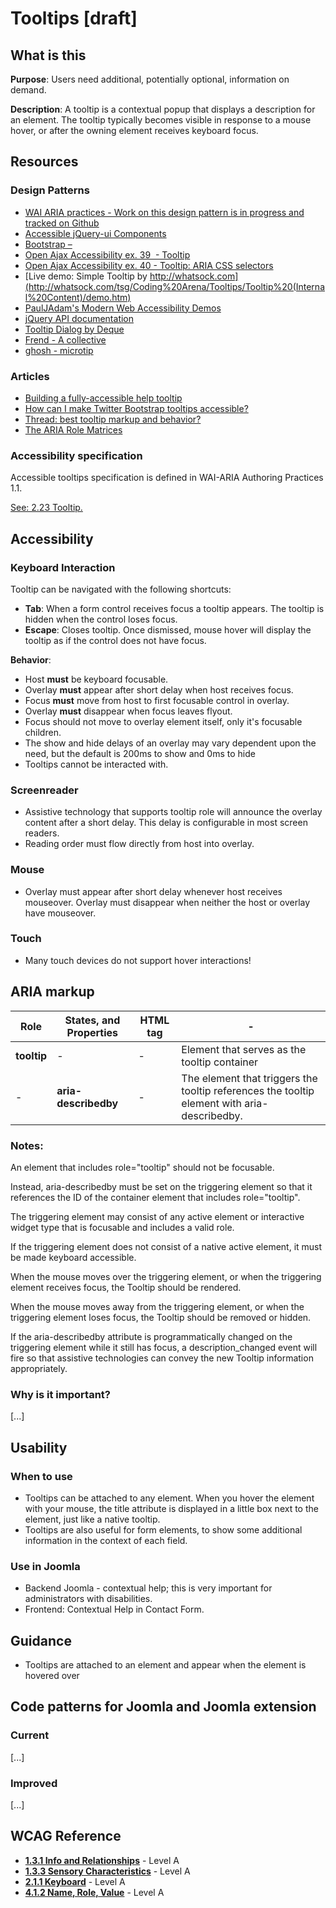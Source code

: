 # Tooltips [draft]

## What is this

**Purpose**: Users need additional, potentially optional, information on demand.

**Description**: A tooltip is a contextual popup that displays a description for an element. The tooltip typically becomes visible in response to a mouse hover, or after the owning element receives keyboard focus.

## Resources

### Design Patterns

* [WAI ARIA practices - Work on this design pattern is in progress and tracked on Github](https://github.com/w3c/aria-practices/issues/128)
* [Accessible jQuery-ui Components](http://hanshillen.github.io/jqtest/?tabid=tooltip)
* [Bootstrap – ](http://getbootstrap.com/components/)
* [Open Ajax Accessibility ex. 39  - Tooltip](http://oaa-accessibility.org/example/39/) 
* [Open Ajax Accessibility ex. 40 - Tooltip: ARIA CSS selectors](http://oaa-accessibility.org/example/40/)
* [Live demo: Simple Tooltip by http://whatsock.com](http://whatsock.com/tsg/Coding%20Arena/Tooltips/Tooltip%20(Internal%20Content)/demo.htm)
* [PaulJAdam's Modern Web Accessibility Demos](http://pauljadam.com/demos/)
* [jQuery API documentation](http://api.jqueryui.com/tooltip/)
* [Tooltip Dialog by Deque ](https://dequeuniversity.com/library/aria/popups-dialogs/sf-tooltip-dialog)
* [Frend - A collective](https://frend.co/components/tooltip/)
* [ghosh - microtip](https://github.com/ghosh/microtip)

### Articles

* [Building a fully-accessible help tooltip](https://www.sarasoueidan.com/blog/accessible-tooltips/)
* [How can I make Twitter Bootstrap tooltips accessible?](https://stackoverflow.com/questions/19290384/how-can-i-make-twitter-bootstrap-tooltips-accessible)
* [Thread: best tooltip markup and behavior?](http://webaim.org/discussion/mail_thread?thread=5041)
* [The ARIA Role Matrices](http://whatsock.com/training/matrices/)

### Accessibility specification
Accessible tooltips specification is defined in WAI-ARIA Authoring Practices 1.1.

[See: 2.23 Tooltip.](https://www.w3.org/TR/wai-aria-practices-1.1/)

## Accessibility

### Keyboard Interaction

Tooltip can be navigated with the following shortcuts:

* **Tab**: When a form control receives focus a tooltip appears. The tooltip is hidden when the control loses focus.
* **Escape**: Closes tooltip. Once dismissed, mouse hover will display the tooltip as if the control does not have focus.

**Behavior**:

* Host **must** be keyboard focusable.
* Overlay **must** appear after short delay when host receives focus.
* Focus **must** move from host to first focusable control in overlay.
* Overlay **must** disappear when focus leaves flyout.
* Focus should not move to overlay element itself, only it's focusable children.
* The show and hide delays of an overlay may vary dependent upon the need, but the default is 200ms to show and 0ms to hide
* Tooltips cannot be interacted with.

### Screenreader

* Assistive technology that supports tooltip role will announce the overlay content after a short delay. This delay is configurable in most screen readers.
* Reading order must flow directly from host into overlay.

### Mouse

* Overlay must appear after short delay whenever host receives mouseover. Overlay must disappear when neither the host or overlay have mouseover.

### Touch

* Many touch devices do not support hover interactions!

## ARIA markup

| **Role** | **States, and Properties** | **HTML tag** | - |
| --- | --- | --- | --- |
| **tooltip** | - | - | Element that serves as the tooltip container |
| - | **aria-describedby** | - | The element that triggers the tooltip references the tooltip element with aria-describedby. |

### Notes:

An element that includes role="tooltip" should not be focusable.

Instead, aria-describedby must be set on the triggering element so that it references the ID of the container element that includes role="tooltip".

The triggering element may consist of any active element or interactive widget type that is focusable and includes a valid role.

If the triggering element does not consist of a native active element, it must be made keyboard accessible.

When the mouse moves over the triggering element, or when the triggering element receives focus, the Tooltip should be rendered.

When the mouse moves away from the triggering element, or when the triggering element loses focus, the Tooltip should be removed or hidden.

If the aria-describedby attribute is programmatically changed on the triggering element while it still has focus, a description\_changed event will fire so that assistive technologies can convey the new Tooltip information appropriately.

### Why is it important?

[...]

## Usability

### When to use

* Tooltips can be attached to any element. When you hover the element with your mouse, the title attribute is displayed in a little box next to the element, just like a native tooltip.
* Tooltips are also useful for form elements, to show some additional information in the context of each field.

### Use in Joomla

* Backend Joomla - contextual help; this is very important for administrators with disabilities.
* Frontend: Contextual Help in Contact Form.

## Guidance

* Tooltips are attached to an element and appear when the element is hovered over

## Code patterns for Joomla and Joomla extension

### Current
[...]

### Improved
[...]

## WCAG Reference
* **[1.3.1 Info and Relationships](https://www.w3.org/WAI/WCAG20/quickref/#content-structure-separation-programmatic)** - Level A
* **[1.3.3 Sensory Characteristics](https://www.w3.org/WAI/WCAG20/quickref/#content-structure-separation-understanding)** - Level A 
* **[2.1.1 Keyboard](https://www.w3.org/WAI/WCAG20/quickref/#keyboard-operation-keyboard-operable)** - Level A
* **[4.1.2 Name, Role, Value](https://www.w3.org/WAI/WCAG20/quickref/#ensure-compat-rsv)** - Level A


